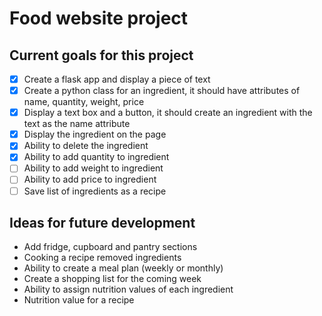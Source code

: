 # Food website project

## Current goals for this project
- [x] Create a flask app and display a piece of text
- [x] Create a python class for an ingredient, it should have attributes of name, quantity, weight, price
- [x] Display a text box and a button, it should create an ingredient with the text as the name attribute
- [x] Display the ingredient on the page
- [x] Ability to delete the ingredient
- [x] Ability to add quantity to ingredient
- [ ] Ability to add weight to ingredient
- [ ] Ability to add price to ingredient
- [ ] Save list of ingredients as a recipe

## Ideas for future development
* Add fridge, cupboard and pantry sections
* Cooking a recipe removed ingredients
* Ability to create a meal plan (weekly or monthly)
* Create a shopping list for the coming week
* Ability to assign nutrition values of each ingredient
* Nutrition value for a recipe
